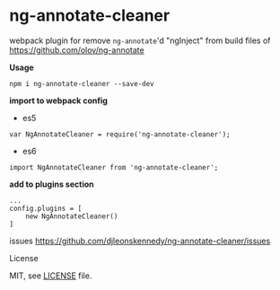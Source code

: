 # ng-annotate-cleaner



webpack plugin for remove `ng-annotate`'d "ngInject" from build files of https://github.com/olov/ng-annotate

**Usage**

`npm i ng-annotate-cleaner --save-dev`

**import to webpack config**

- es5

```
var NgAnnotateCleaner = require('ng-annotate-cleaner');
```

- es6

```
import NgAnnotateCleaner from 'ng-annotate-cleaner';
```

**add to plugins section**

```
... 
config.plugins = [
    new NgAnnotateCleaner()
]
```

issues https://github.com/djleonskennedy/ng-annotate-cleaner/issues

License

MIT, see [LICENSE](https://github.com/djleonskennedy/ng-annotate-cleaner/blob/master/LICENSE.md) file.